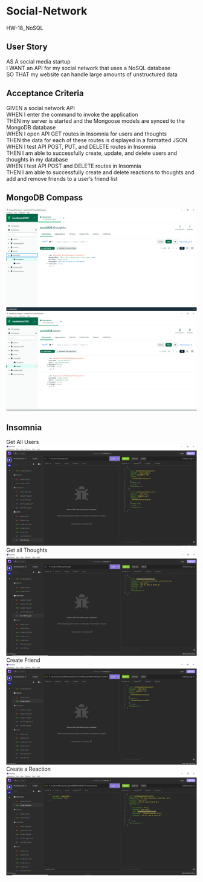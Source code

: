 # Social-Network
HW-18_NoSQL

## User Story

AS A social media startup <br>
I WANT an API for my social network that uses a NoSQL database <br>
SO THAT my website can handle large amounts of unstructured data <br>

## Acceptance Criteria 

GIVEN a social network API <br>
WHEN I enter the command to invoke the application <br>
THEN my server is started and the Mongoose models are synced to the MongoDB database <br>
WHEN I open API GET routes in Insomnia for users and thoughts <br>
THEN the data for each of these routes is displayed in a formatted JSON <br>
WHEN I test API POST, PUT, and DELETE routes in Insomnia <br>
THEN I am able to successfully create, update, and delete users and thoughts in my database <br>
WHEN I test API POST and DELETE routes in Insomnia <br>
THEN I am able to successfully create and delete reactions to thoughts and add and remove friends to a user’s friend list <br>

## MongoDB Compass
![Alt text](Assets/NoSQL%20Thoughts.PNG)
![Alt text](Assets/NoSQL%20Users.PNG)

## Insomnia
Get All Users
![Alt text](Assets/Insomnia%20Users.PNG)
Get all Thoughts
![Alt text](Assets/Insomnia%20Thoughts.PNG)
Create Friend
![Alt text](Assets/Insomniqa%20Friends.PNG)
Create a Reaction
![Alt text](Assets/Insomnia%20Reactions.PNG)
